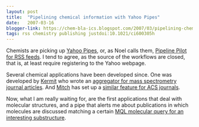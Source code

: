 ```yaml
---
layout: post
title:  "Pipelining chemical information with Yahoo Pipes"
date:   2007-03-16
blogger-link: https://chem-bla-ics.blogspot.com/2007/03/pipelining-chemical-information-with.html
tags: rss chemistry publishing justdoi:10.1021/ci600305h
---
```


Chemists are picking up [Yahoo Pipes](http://pipes.yahoo.com/), or, as Noel calls them,
[Pipeline Pilot for RSS feeds](http://www.mail-archive.com/blue-obelisk@hardly.cubic.uni-koeln.de/msg00120.html).
I tend to agree, as the source of the workflows are closed, that is, at least require registering to the Yahoo webpage.

Several chemical applications have been developed since. One was developed by [Kermit](http://msblog.kermitmurray.com/)
who wrote an [aggregator for mass spectrometry journal articles](http://msblog.kermitmurray.com/2007/02/yahoo-pipes-mass-spectrometry.html).
And [Mitch](http://www.chemicalforums.com/index.php?action=profile;u=2) has set up a
[similar feature for ACS journals](http://www.chemicalforums.com/index.php?topic=13458.msg62253#msg62253).

Now, what I am really waiting for, are the first applications that deal with molecular structures, and a
pipe that alerts me about publications in which molecules are discussed matching a certain
[MQL molecular query for an interesting substructure](https://doi.org/10.1021/ci600305h).
